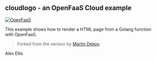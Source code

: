 ## cloudlogo - an OpenFaaS Cloud example

[![OpenFaaS](https://img.shields.io/badge/openfaas-cloud-blue.svg)](https://www.openfaas.com)

This example shows how to render a HTML page from a Golang function with OpenFaaS.

> Forked from the version by [Martin Dekov](https://github.com/martindekov).


Alex Ellis
